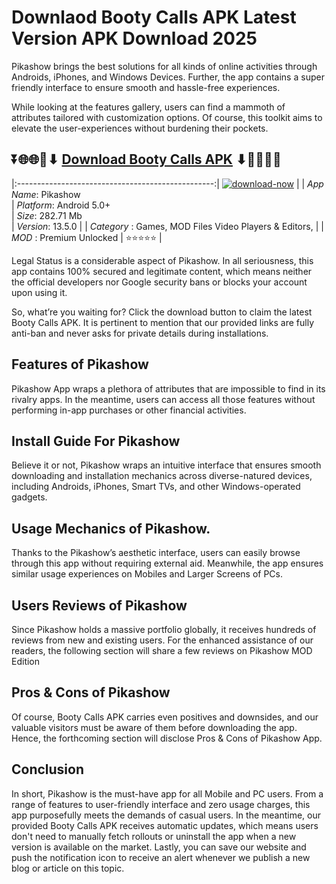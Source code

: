 # Downlaod Booty Calls APK Latest Version APK Download 2025

Pikashow brings the best solutions for all kinds of online activities through Androids, iPhones, and Windows Devices. Further, the app contains a super friendly interface to ensure smooth and hassle-free experiences.

While looking at the features gallery, users can find a mammoth of attributes tailored with customization options. Of course, this toolkit aims to elevate the user-experiences without burdening their pockets.

## ⏬🌐🌐📌⬇ [Download Booty Calls APK](https://newsloopy.com/booty-calls-apk) ⬇📌🌐🌐⏬

|:-------------------------------------------------:|
[![download-now](https://github.com/user-attachments/assets/22657e67-9d2d-46af-a41a-5d365d2ddc1f)](https://newsloopy.com/booty-calls-apk)  |
| *App Name*: Pikashow                     
| *Platform*: Android 5.0+                     
| *Size*: 282.71 Mb                                                  
| *Version*: 13.5.0    |
| *Category* : Games, MOD Files Video Players & Editors, |
| *MOD* : Premium Unlocked
| ⭐⭐⭐⭐⭐ |

Legal Status is a considerable aspect of Pikashow. In all seriousness, this app contains 100% secured and legitimate content, which means neither the official developers nor Google security bans or blocks your account upon using it. 

So, what’re you waiting for? Click the download button to claim the latest Booty Calls APK. It is pertinent to mention that our provided links are fully anti-ban and never asks for private details during installations. 

## Features of Pikashow

Pikashow App wraps a plethora of attributes that are impossible to find in its rivalry apps. In the meantime, users can access all those features without performing in-app purchases or other financial activities.

## Install Guide For Pikashow

Believe it or not, Pikashow wraps an intuitive interface that ensures smooth downloading and installation mechanics across diverse-natured devices, including Androids, iPhones, Smart TVs, and other Windows-operated gadgets.

## Usage Mechanics of Pikashow. 

Thanks to the Pikashow’s aesthetic interface, users can easily browse through this app without requiring external aid. Meanwhile, the app ensures similar usage experiences on Mobiles and Larger Screens of PCs.

## Users Reviews of Pikashow

Since Pikashow holds a massive portfolio globally, it receives hundreds of reviews from new and existing users. For the enhanced assistance of our readers, the following section will share a few reviews on Pikashow MOD Edition

## Pros & Cons of Pikashow

Of course, Booty Calls APK carries even positives and downsides, and our valuable visitors must be aware of them before downloading the app. Hence, the forthcoming section will disclose Pros & Cons of Pikashow App.

## Conclusion

In short, Pikashow is the must-have app for all Mobile and PC users. From a range of features to user-friendly interface and zero usage charges, this app purposefully meets the demands of casual users. In the meantime, our provided Booty Calls APK receives automatic updates, which means users don't need to manually fetch rollouts or uninstall the app when a new version is available on the market. Lastly, you can save our website and push the notification icon to receive an alert whenever we publish a new blog or article on this topic. 
